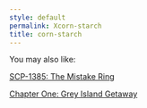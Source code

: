 ```yaml
---
style: default
permalink: Xcorn-starch
title: corn-starch
---
```

You may also like:

[SCP-1385: The Mistake Ring](http://scp-wiki.net/scp-1385)

[Chapter One: Grey Island Getaway](http://scp-wiki.net/grey-island-getaway)

